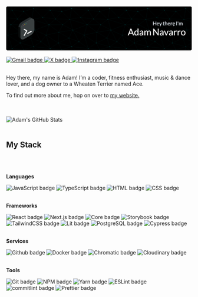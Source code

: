 ![Adam's GitHub Banner](./assets/readme-banner.png)

<!-- SOCIAL_BADGES:START -->

<a href="mailto:adamjnav@gmail.com">
	<picture>
		<source srcset="https://img.shields.io/badge/adamjnav-F2F5F8?logo=gmail&logoColor=AF5BC2&style=for-the-badge&logoSize=auto" media="(prefers-color-scheme: light)" />
		<img src="https://img.shields.io/badge/adamjnav-070A0D?logo=gmail&logoColor=B86CC9&style=for-the-badge&logoSize=auto" alt="Gmail badge" />
	</picture>
</a>
<a href="https://x.com/AdamJNavarro">
	<picture>
		<source srcset="https://img.shields.io/badge/AdamJNavarro-F2F5F8?logo=x&logoColor=AF5BC2&style=for-the-badge&logoSize=auto" media="(prefers-color-scheme: light)" />
		<img src="https://img.shields.io/badge/AdamJNavarro-070A0D?logo=x&logoColor=B86CC9&style=for-the-badge&logoSize=auto" alt="X badge" />
	</picture>
</a>
<a href="https://instagram.com/adamjnavarro">
	<picture>
		<source srcset="https://img.shields.io/badge/adamjnavarro-F2F5F8?logo=instagram&logoColor=AF5BC2&style=for-the-badge&logoSize=auto" media="(prefers-color-scheme: light)" />
		<img src="https://img.shields.io/badge/adamjnavarro-070A0D?logo=instagram&logoColor=B86CC9&style=for-the-badge&logoSize=auto" alt="Instagram badge" />
	</picture>
</a>

<!-- SOCIAL_BADGES:END -->

<br>
<br>

Hey there, my name is Adam! I’m a
coder, fitness enthusiast, music &
dance lover, and a dog owner to a
Wheaten Terrier named Ace.

To find out more about me, hop on over to [my website.](https://adamjnavarro.com)

<br>
<br>

<picture>
    <source srcset="https://github-readme-stats-flame-phi-47.vercel.app/api?username=adamjnavarro&hide=stars&border_radius=6&hide_border=true&show_icons=true&line_height=30&bg_color=F2F5F8&title_color=000000&text_color=1C2835&icon_color=00A3A0&ring_color=00A3A0" media="(prefers-color-scheme: light)" />
    <img align="center" src="https://github-readme-stats-flame-phi-47.vercel.app/api?username=adamjnavarro&hide=stars&border_radius=6&hide_border=true&show_icons=true&line_height=30&bg_color=070A0D&title_color=FFFFFF&text_color=E2E8F0&icon_color=00DEDB&ring_color=00DEDB" alt="Adam's GitHub Stats" />
</picture>

<br>
<br>

## My Stack

<br>
<br>

**Languages**

<!-- LANGUAGE_BADGES:START -->

<picture>
	<source srcset="https://img.shields.io/badge/JavaScript-F2F5F8?logo=javascript&logoColor=00A3A0&style=for-the-badge&logoSize=auto" media="(prefers-color-scheme: light)" />
	<img src="https://img.shields.io/badge/JavaScript-070A0D?logo=javascript&logoColor=00DEDB&style=for-the-badge&logoSize=auto" alt="JavaScript badge" />
</picture>
<picture>
	<source srcset="https://img.shields.io/badge/TypeScript-F2F5F8?logo=typescript&logoColor=00A3A0&style=for-the-badge&logoSize=auto" media="(prefers-color-scheme: light)" />
	<img src="https://img.shields.io/badge/TypeScript-070A0D?logo=typescript&logoColor=00DEDB&style=for-the-badge&logoSize=auto" alt="TypeScript badge" />
</picture>
<picture>
	<source srcset="https://img.shields.io/badge/HTML-F2F5F8?logo=html5&logoColor=00A3A0&style=for-the-badge&logoSize=auto" media="(prefers-color-scheme: light)" />
	<img src="https://img.shields.io/badge/HTML-070A0D?logo=html5&logoColor=00DEDB&style=for-the-badge&logoSize=auto" alt="HTML badge" />
</picture>
<picture>
	<source srcset="https://img.shields.io/badge/CSS-F2F5F8?logo=css3&logoColor=00A3A0&style=for-the-badge&logoSize=auto" media="(prefers-color-scheme: light)" />
	<img src="https://img.shields.io/badge/CSS-070A0D?logo=css3&logoColor=00DEDB&style=for-the-badge&logoSize=auto" alt="CSS badge" />
</picture>

<!-- LANGUAGE_BADGES:END -->

<br>
<br>

**Frameworks**

<!-- FRAMEWORK_BADGES:START -->

<picture>
	<source srcset="https://img.shields.io/badge/React-F2F5F8?logo=react&logoColor=00A3A0&style=for-the-badge&logoSize=auto" media="(prefers-color-scheme: light)" />
	<img src="https://img.shields.io/badge/React-070A0D?logo=react&logoColor=00DEDB&style=for-the-badge&logoSize=auto" alt="React badge" />
</picture>
<picture>
	<source srcset="https://img.shields.io/badge/Next.js-F2F5F8?logo=nextdotjs&logoColor=00A3A0&style=for-the-badge&logoSize=auto" media="(prefers-color-scheme: light)" />
	<img src="https://img.shields.io/badge/Next.js-070A0D?logo=nextdotjs&logoColor=00DEDB&style=for-the-badge&logoSize=auto" alt="Next.js badge" />
</picture>
<picture>
	<source srcset="https://img.shields.io/badge/Core-F2F5F8?logo=dotnet&logoColor=00A3A0&style=for-the-badge&logoSize=auto" media="(prefers-color-scheme: light)" />
	<img src="https://img.shields.io/badge/Core-070A0D?logo=dotnet&logoColor=00DEDB&style=for-the-badge&logoSize=auto" alt="Core badge" />
</picture>
<picture>
	<source srcset="https://img.shields.io/badge/Storybook-F2F5F8?logo=storybook&logoColor=00A3A0&style=for-the-badge&logoSize=auto" media="(prefers-color-scheme: light)" />
	<img src="https://img.shields.io/badge/Storybook-070A0D?logo=storybook&logoColor=00DEDB&style=for-the-badge&logoSize=auto" alt="Storybook badge" />
</picture>
<picture>
	<source srcset="https://img.shields.io/badge/TailwindCSS-F2F5F8?logo=tailwindcss&logoColor=00A3A0&style=for-the-badge&logoSize=auto" media="(prefers-color-scheme: light)" />
	<img src="https://img.shields.io/badge/TailwindCSS-070A0D?logo=tailwindcss&logoColor=00DEDB&style=for-the-badge&logoSize=auto" alt="TailwindCSS badge" />
</picture>
<picture>
	<source srcset="https://img.shields.io/badge/Lit-F2F5F8?logo=lit&logoColor=00A3A0&style=for-the-badge&logoSize=auto" media="(prefers-color-scheme: light)" />
	<img src="https://img.shields.io/badge/Lit-070A0D?logo=lit&logoColor=00DEDB&style=for-the-badge&logoSize=auto" alt="Lit badge" />
</picture>
<picture>
	<source srcset="https://img.shields.io/badge/PostgreSQL-F2F5F8?logo=postgresql&logoColor=00A3A0&style=for-the-badge&logoSize=auto" media="(prefers-color-scheme: light)" />
	<img src="https://img.shields.io/badge/PostgreSQL-070A0D?logo=postgresql&logoColor=00DEDB&style=for-the-badge&logoSize=auto" alt="PostgreSQL badge" />
</picture>
<picture>
	<source srcset="https://img.shields.io/badge/Cypress-F2F5F8?logo=cypress&logoColor=00A3A0&style=for-the-badge&logoSize=auto" media="(prefers-color-scheme: light)" />
	<img src="https://img.shields.io/badge/Cypress-070A0D?logo=cypress&logoColor=00DEDB&style=for-the-badge&logoSize=auto" alt="Cypress badge" />
</picture>

<!-- FRAMEWORK_BADGES:END -->

<br>
<br>

**Services**

<!-- SERVICE_BADGES:START -->

<picture>
	<source srcset="https://img.shields.io/badge/Github-F2F5F8?logo=github&logoColor=00A3A0&style=for-the-badge&logoSize=auto" media="(prefers-color-scheme: light)" />
	<img src="https://img.shields.io/badge/Github-070A0D?logo=github&logoColor=00DEDB&style=for-the-badge&logoSize=auto" alt="Github badge" />
</picture>
<picture>
	<source srcset="https://img.shields.io/badge/Docker-F2F5F8?logo=docker&logoColor=00A3A0&style=for-the-badge&logoSize=auto" media="(prefers-color-scheme: light)" />
	<img src="https://img.shields.io/badge/Docker-070A0D?logo=docker&logoColor=00DEDB&style=for-the-badge&logoSize=auto" alt="Docker badge" />
</picture>
<picture>
	<source srcset="https://img.shields.io/badge/Chromatic-F2F5F8?logo=chromatic&logoColor=00A3A0&style=for-the-badge&logoSize=auto" media="(prefers-color-scheme: light)" />
	<img src="https://img.shields.io/badge/Chromatic-070A0D?logo=chromatic&logoColor=00DEDB&style=for-the-badge&logoSize=auto" alt="Chromatic badge" />
</picture>
<picture>
	<source srcset="https://img.shields.io/badge/Cloudinary-F2F5F8?logo=cloudinary&logoColor=00A3A0&style=for-the-badge&logoSize=auto" media="(prefers-color-scheme: light)" />
	<img src="https://img.shields.io/badge/Cloudinary-070A0D?logo=cloudinary&logoColor=00DEDB&style=for-the-badge&logoSize=auto" alt="Cloudinary badge" />
</picture>

<!-- SERVICE_BADGES:END -->

<br>
<br>

**Tools**

<!-- TOOL_BADGES:START -->

<picture>
	<source srcset="https://img.shields.io/badge/Git-F2F5F8?logo=git&logoColor=00A3A0&style=for-the-badge&logoSize=auto" media="(prefers-color-scheme: light)" />
	<img src="https://img.shields.io/badge/Git-070A0D?logo=git&logoColor=00DEDB&style=for-the-badge&logoSize=auto" alt="Git badge" />
</picture>
<picture>
	<source srcset="https://img.shields.io/badge/NPM-F2F5F8?logo=npm&logoColor=00A3A0&style=for-the-badge&logoSize=auto" media="(prefers-color-scheme: light)" />
	<img src="https://img.shields.io/badge/NPM-070A0D?logo=npm&logoColor=00DEDB&style=for-the-badge&logoSize=auto" alt="NPM badge" />
</picture>
<picture>
	<source srcset="https://img.shields.io/badge/Yarn-F2F5F8?logo=yarn&logoColor=00A3A0&style=for-the-badge&logoSize=auto" media="(prefers-color-scheme: light)" />
	<img src="https://img.shields.io/badge/Yarn-070A0D?logo=yarn&logoColor=00DEDB&style=for-the-badge&logoSize=auto" alt="Yarn badge" />
</picture>
<picture>
	<source srcset="https://img.shields.io/badge/ESLint-F2F5F8?logo=eslint&logoColor=00A3A0&style=for-the-badge&logoSize=auto" media="(prefers-color-scheme: light)" />
	<img src="https://img.shields.io/badge/ESLint-070A0D?logo=eslint&logoColor=00DEDB&style=for-the-badge&logoSize=auto" alt="ESLint badge" />
</picture>
<picture>
	<source srcset="https://img.shields.io/badge/commitlint-F2F5F8?logo=commitlint&logoColor=00A3A0&style=for-the-badge&logoSize=auto" media="(prefers-color-scheme: light)" />
	<img src="https://img.shields.io/badge/commitlint-070A0D?logo=commitlint&logoColor=00DEDB&style=for-the-badge&logoSize=auto" alt="commitlint badge" />
</picture>
<picture>
	<source srcset="https://img.shields.io/badge/Prettier-F2F5F8?logo=prettier&logoColor=00A3A0&style=for-the-badge&logoSize=auto" media="(prefers-color-scheme: light)" />
	<img src="https://img.shields.io/badge/Prettier-070A0D?logo=prettier&logoColor=00DEDB&style=for-the-badge&logoSize=auto" alt="Prettier badge" />
</picture>

<!-- TOOL_BADGES:END -->

